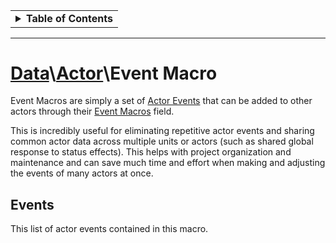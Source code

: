 <table ><tbody ><tr></tr><tr><td><details>
<summary><b>Table of Contents</b></summary><hr>

<div markdown="1">
- [Data\Actor\Event Macro](#dataactorevent-macro)
  * [Events](#events)

</div>
</details></td></tr></tbody></table>

***
# [Data](Data)\\[Actor](Data-Actor)\\Event Macro

Event Macros are simply a set of [Actor Events](Data-ActorEvent) that can be added to other actors through their [Event Macros](Data-Actor-Unit-Actor#event-macros) field.

This is incredibly useful for eliminating repetitive actor events and sharing common actor data across multiple units or actors (such as shared global response to status effects). This helps with project organization and maintenance and can save much time and effort when making and adjusting the events of many actors at once.

## Events
This list of actor events contained in this macro.